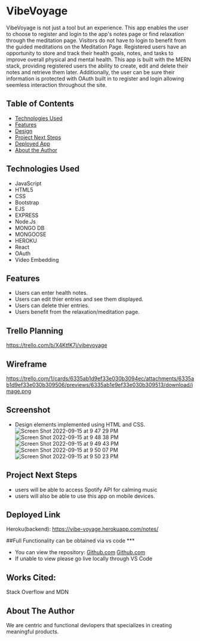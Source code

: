 # VibeVoyage
VibeVoyage is not just a tool but an experience. This app enables the user to choose to register and login to the app's notes page or find relaxation through the meditation page. Visitors do not have to login to benefit from the guided meditations on the Meditation Page. Registered users have an opportunity to store and track their health goals, notes, and tasks to improve overall physical and mental health. This app is built with the MERN stack, providing registered users the ability to create, edit and delete their notes and retrieve them later. Additionally, the user can be sure their information is protected with OAuth built in to register and login allowing seemless interaction throughout the site.

## Table of Contents
* [Technologies Used](#technologiesused)
* [Features](#features)
* [Design](#design)
* [Project Next Steps](#nextsteps)
* [Deployed App](#deployment)
* [About the Author](#author)
## <a name="technologiesused"></a>Technologies Used
* JavaScript
* HTML5
* CSS  
* Bootstrap
* EJS
* EXPRESS
* Node.Js
* MONGO DB
* MONGOOSE
* HEROKU  
* React  
* OAuth  
* Video Embedding  

## <a name="features"></a>Features
* Users can enter health notes.
* Users can edit thier entries and see them displayed.  
* Users can delete thier entries.
* Users benefit from the relaxation/meditation page.    
## Trello Planning
https://trello.com/b/X4KtfK7j/vibevoyage
## Wireframe
https://trello.com/1/cards/6335ab1d9ef33e030b3094ec/attachments/6335ab1d9ef33e030b309506/previews/6335ab1e9ef33e030b309513/download/image.png
## Screenshot
* Design elements implemented using HTML and CSS.
![Screen Shot 2022-09-15 at 9 47 29 PM](https://user-images.githubusercontent.com/77770242/190539228-ad9e4c3e-3618-4ebd-a20a-789e88ed6415.png)
![Screen Shot 2022-09-15 at 9 48 38 PM](https://user-images.githubusercontent.com/77770242/190539250-2f4fe9f8-c342-4d10-90a4-c7ed3e75abca.png)
![Screen Shot 2022-09-15 at 9 49 43 PM](https://user-images.githubusercontent.com/77770242/190539273-1b1776ab-9ba1-4792-8c4b-01c86063eed7.png)
![Screen Shot 2022-09-15 at 9 50 07 PM](https://user-images.githubusercontent.com/77770242/190539289-f7d3f0ab-e99e-4166-b248-5e15844c39b0.png)
![Screen Shot 2022-09-15 at 9 50 23 PM](https://user-images.githubusercontent.com/77770242/190539304-f88d895d-70c6-491a-a8e4-1ceba4b99331.png)

## <a name="nextsteps"></a>Project Next Steps
* users will be able to access Spotify API for calming music
* users will also be able to use this app on mobile devices.
## <a name="deployment"></a>Deployed Link
Heroku(backend):
https://vibe-voyage.herokuapp.com/notes/  


##Full Functionality can be obtained via vs code ***
* You can view the repository:
[Github.com](https://github.com/brandonhernandez304/VibeVoyage-frontend)
[Github.com](https://github.com/brandonhernandez304/VibeVoyage-backend)
* If unable to view please go live locally through VS Code
## Works Cited:
Stack Overflow and MDN
## <a name="author"></a>About The Author
We are  centric and functional devlopers that specializes in creating meaningful products.